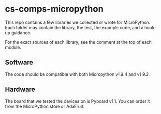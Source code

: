 # cs-comps-micropython

This repo contains a few libraries we collected or wrote for MicroPython. Each folder may contain the library, the test, the example code, and a hook-up guidance.

For the exact sources of each library, see the comment at the top of each module.

## Software
The code should be compatible with both Micropython v1.9.4 and v1.9.3.

## Hardware
The board that we tested the devices on is Pyboard v1.1. You can order it from the MicroPython store or AdaFruit. 
